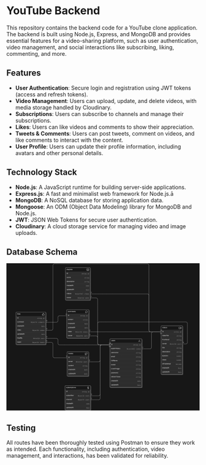 # YouTube Backend

This repository contains the backend code for a YouTube clone application. The backend is built using Node.js, Express, and MongoDB and provides essential features for a video-sharing platform, such as user authentication, video management, and social interactions like subscribing, liking, commenting, and more.

## Features

- **User Authentication**: Secure login and registration using JWT tokens (access and refresh tokens).
- **Video Management**: Users can upload, update, and delete videos, with media storage handled by Cloudinary.
- **Subscriptions**: Users can subscribe to channels and manage their subscriptions.
- **Likes**: Users can like videos and comments to show their appreciation.
- **Tweets & Comments**: Users can post tweets, comment on videos, and like comments to interact with the content.
- **User Profile**: Users can update their profile information, including avatars and other personal details.

## Technology Stack

- **Node.js**: A JavaScript runtime for building server-side applications.
- **Express.js**: A fast and minimalist web framework for Node.js.ā
- **MongoDB**: A NoSQL database for storing application data.
- **Mongoose**: An ODM (Object Data Modeling) library for MongoDB and Node.js.
- **JWT**: JSON Web Tokens for secure user authentication.
- **Cloudinary**: A cloud storage service for managing video and image uploads.

## Database Schema

![Database Schema](/Schema.png)


## Testing

All routes have been thoroughly tested using Postman to ensure they work as intended. Each functionality, including authentication, video management, and interactions, has been validated for reliability.
